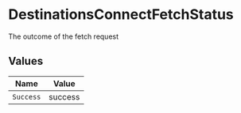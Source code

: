 # DestinationsConnectFetchStatus

The outcome of the fetch request


## Values

| Name      | Value     |
| --------- | --------- |
| `Success` | success   |